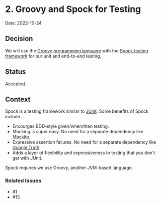 # 2. Groovy and Spock for Testing

Date: 2022-10-24

## Decision

We will use the [Groovy programming language](http://groovy-lang.org) with the
[Spock testing framework](https://spockframework.org) for our unit and end-to-end testing.

## Status

Accepted.

## Context

Spock is a testing framework similar to [JUnit](https://junit.org/junit5/).  Some benefits of Spock include...
- Encourges BDD-style given/when/then testing.
- Mocking is _super_ easy.  No need for a separate dependency like [Mockito](https://site.mockito.org).
- Expressive assertion failures.  No need for a separate dependency like [Google Truth](https://truth.dev).
- Adds a layer of flexibility and expressiveness to testing that you don't get with JUnit.

Spock requires we use Groovy, another JVM-based language.

### Related Issues

- #1
- #13
